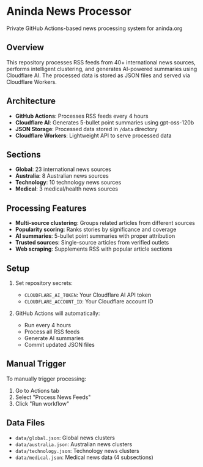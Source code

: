 # Aninda News Processor

Private GitHub Actions-based news processing system for aninda.org

## Overview

This repository processes RSS feeds from 40+ international news sources, performs intelligent clustering, and generates AI-powered summaries using Cloudflare AI. The processed data is stored as JSON files and served via Cloudflare Workers.

## Architecture

- **GitHub Actions**: Processes RSS feeds every 4 hours
- **Cloudflare AI**: Generates 5-bullet point summaries using gpt-oss-120b
- **JSON Storage**: Processed data stored in `/data` directory
- **Cloudflare Workers**: Lightweight API to serve processed data

## Sections

- **Global**: 23 international news sources
- **Australia**: 8 Australian news sources  
- **Technology**: 10 technology news sources
- **Medical**: 3 medical/health news sources

## Processing Features

- **Multi-source clustering**: Groups related articles from different sources
- **Popularity scoring**: Ranks stories by significance and coverage
- **AI summaries**: 5-bullet point summaries with proper attribution
- **Trusted sources**: Single-source articles from verified outlets
- **Web scraping**: Supplements RSS with popular article sections

## Setup

1. Set repository secrets:
   - `CLOUDFLARE_AI_TOKEN`: Your Cloudflare AI API token
   - `CLOUDFLARE_ACCOUNT_ID`: Your Cloudflare account ID

2. GitHub Actions will automatically:
   - Run every 4 hours
   - Process all RSS feeds  
   - Generate AI summaries
   - Commit updated JSON files

## Manual Trigger

To manually trigger processing:
1. Go to Actions tab
2. Select "Process News Feeds"
3. Click "Run workflow"

## Data Files

- `data/global.json`: Global news clusters
- `data/australia.json`: Australian news clusters  
- `data/technology.json`: Technology news clusters
- `data/medical.json`: Medical news data (4 subsections)